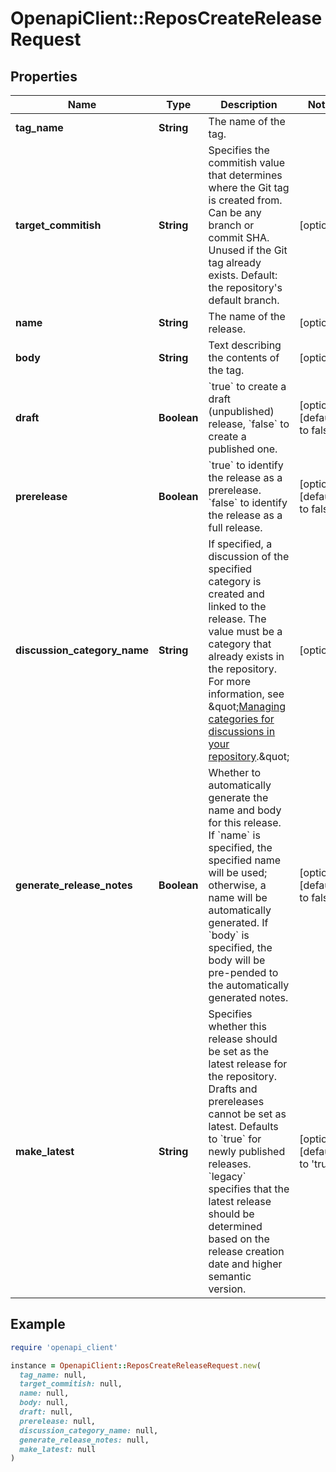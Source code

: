 # OpenapiClient::ReposCreateReleaseRequest

## Properties

| Name | Type | Description | Notes |
| ---- | ---- | ----------- | ----- |
| **tag_name** | **String** | The name of the tag. |  |
| **target_commitish** | **String** | Specifies the commitish value that determines where the Git tag is created from. Can be any branch or commit SHA. Unused if the Git tag already exists. Default: the repository&#39;s default branch. | [optional] |
| **name** | **String** | The name of the release. | [optional] |
| **body** | **String** | Text describing the contents of the tag. | [optional] |
| **draft** | **Boolean** | &#x60;true&#x60; to create a draft (unpublished) release, &#x60;false&#x60; to create a published one. | [optional][default to false] |
| **prerelease** | **Boolean** | &#x60;true&#x60; to identify the release as a prerelease. &#x60;false&#x60; to identify the release as a full release. | [optional][default to false] |
| **discussion_category_name** | **String** | If specified, a discussion of the specified category is created and linked to the release. The value must be a category that already exists in the repository. For more information, see \&quot;[Managing categories for discussions in your repository](https://docs.github.com/discussions/managing-discussions-for-your-community/managing-categories-for-discussions-in-your-repository).\&quot; | [optional] |
| **generate_release_notes** | **Boolean** | Whether to automatically generate the name and body for this release. If &#x60;name&#x60; is specified, the specified name will be used; otherwise, a name will be automatically generated. If &#x60;body&#x60; is specified, the body will be pre-pended to the automatically generated notes. | [optional][default to false] |
| **make_latest** | **String** | Specifies whether this release should be set as the latest release for the repository. Drafts and prereleases cannot be set as latest. Defaults to &#x60;true&#x60; for newly published releases. &#x60;legacy&#x60; specifies that the latest release should be determined based on the release creation date and higher semantic version. | [optional][default to &#39;true&#39;] |

## Example

```ruby
require 'openapi_client'

instance = OpenapiClient::ReposCreateReleaseRequest.new(
  tag_name: null,
  target_commitish: null,
  name: null,
  body: null,
  draft: null,
  prerelease: null,
  discussion_category_name: null,
  generate_release_notes: null,
  make_latest: null
)
```

